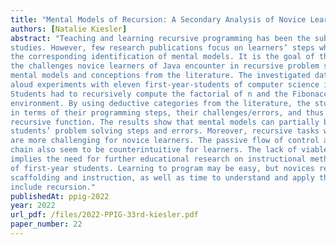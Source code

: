 ```yaml
---
title: "Mental Models of Recursion: A Secondary Analysis of Novice Learners’ Steps and Errors in Java Exercises"
authors: [Natalie Kiesler]
abstract: "Teaching and learning recursive programming has been the subject of numerous research projects and
studies. However, few research publications focus on learners’ steps while solving recursive tasks and
the corresponding identification of mental models. It is the goal of this secondary analysis to identify
the challenges novice learners of Java encounter in recursive problem solving and to map them to the
mental models and conceptions from the literature. The investigated dataset was collected via thinking
aloud experiments with eleven first-year-students of computer science in a professional usability laboratory.
Students had to recursively compute the factorial of n and the Fibonacci sequence in a learning
environment. By using deductive categories from the literature, the students’ performance was evaluated
in terms of their programming steps, their challenges/errors, and thus their ability to generate a
recursive function. The results show that mental models can partially be identified via the analysis of
students’ problem solving steps and errors. Moreover, recursive tasks with more than one recursive call
are more challenging for novice learners. The passive flow of control along with the end of the recursion
chain also seem to be counterintuitive for learners. The lack of viable, complete mental models
implies the need for further educational research on instructional methods addressing these challenges
of first-year students. Learning to program may be easy, but novices require fine-grained, step-by-step
scaffolding and instruction, as well as time to understand and apply the more abstract concepts, which
include recursion."
publishedAt: ppig-2022
year: 2022
url_pdf: /files/2022-PPIG-33rd-kiesler.pdf
paper_number: 22
---
```

